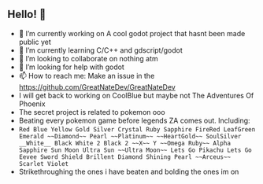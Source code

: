 ## Hello! 👋
- 🔭 I’m currently working on A cool godot project that hasnt been made public yet
- 🌱 I’m currently learning C/C++ and gdscript/godot
- 👯 I’m looking to collaborate on nothing atm
- 🤔 I’m looking for help with godot
- 📫 How to reach me: Make an issue in the https://github.com/GreatNateDev/GreatNateDev
- I will get back to working on CoolBlue but maybe not The Adventures Of Phoenix
- The secret project is related to pokemon ooo
- Beating every pokemon game before legends ZA comes out. Including:
- ```Red Blue Yellow Gold Silver Crystal Ruby Sapphire FireRed LeafGreen Emerald ~~Diamond~~ Pearl ~~Platinum~~ ~~HeartGold~~ SoulSilver __White__ Black White 2 Black 2 ~~X~~ Y ~~Omega Ruby~~ Alpha Sapphire Sun Moon Ultra Sun ~~Ultra Moon~~ Lets Go Pikachu Lets Go Eevee Sword Shield Brillent Diamond Shining Pearl ~~Arceus~~ Scarlet Violet```
- Strikethroughing the ones i have beaten and bolding the ones im on

